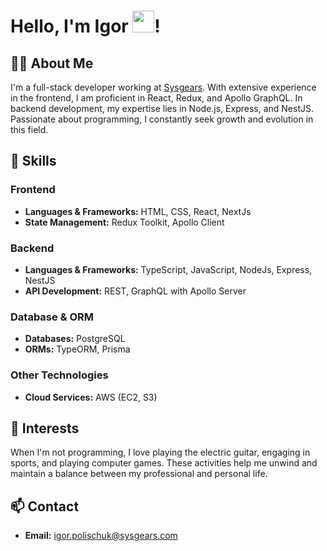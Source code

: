 # Hello, I'm Igor <img src="https://media.giphy.com/media/hvRJCLFzcasrR4ia7z/giphy.gif" width="35">!

## 👨‍💻 About Me
I'm a full-stack developer working at [Sysgears](https://sysgears.com). With extensive experience in the frontend, I am proficient in React, Redux, and Apollo GraphQL. In backend development, my expertise lies in Node.js, Express, and NestJS. Passionate about programming, I constantly seek growth and evolution in this field.

## 🚀 Skills

### Frontend
- **Languages & Frameworks:** HTML, CSS, React, NextJs
- **State Management:** Redux Toolkit, Apollo Client

### Backend
- **Languages & Frameworks:** TypeScript, JavaScript, NodeJs, Express, NestJS
- **API Development:** REST, GraphQL with Apollo Server

### Database & ORM
- **Databases:** PostgreSQL
- **ORMs:** TypeORM, Prisma

### Other Technologies
- **Cloud Services:** AWS (EC2, S3)

## 🎸 Interests
When I'm not programming, I love playing the electric guitar, engaging in sports, and playing computer games. These activities help me unwind and maintain a balance between my professional and personal life.

## 📫 Contact
- **Email:** [igor.polischuk@sysgears.com](mailto:igor.polischuk@sysgears.com)
